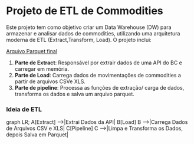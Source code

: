 # Projeto de ETL de Commodities

Este projeto tem como objetivo criar um Data Warehouse (DW) para armazenar e analisar dados de commodities, utilizando uma arquitetura moderna de ETL (Extract,Transform, Load). O projeto inclui:

[Arquivo Parquet final](data)

1. **Parte de Extract**: Responsável por extrair dados de uma API do BC e carregar em memória.
2. **Parte de Load**: Carrega dados de movimentações de commodities a partir de arquivos CSVe XLS.
3. **Parte de pipeline**: Processa as funções de extração/ carga de dados, transforma os dados e salva um arquivo parquet.

### Ideia de ETL

graph LR;
    A[Extract] -->|Extrai Dados da API| B[Load]
    B -->|Carrega Dados de Arquivos CSV e XLS| C[Pipeline]
    C -->|Limpa e Transforma os Dados, depois Salva em Parquet|
